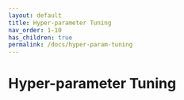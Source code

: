 ```yaml
---
layout: default
title: Hyper-parameter Tuning
nav_order: 1-10
has_children: true
permalink: /docs/hyper-param-tuning
---
```


# Hyper-parameter Tuning

